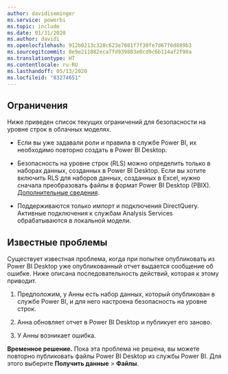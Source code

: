 ```yaml
---
author: davidiseminger
ms.service: powerbi
ms.topic: include
ms.date: 01/31/2020
ms.author: davidi
ms.openlocfilehash: 912b0213c328c623e7881f7f30fe7d67f6d889b3
ms.sourcegitcommit: 0e9e211082eca7fd939803e0cd9c6b114af2f90a
ms.translationtype: HT
ms.contentlocale: ru-RU
ms.lasthandoff: 05/13/2020
ms.locfileid: "83274651"
---
```

## <a name="limitations"></a>Ограничения

Ниже приведен список текущих ограничений для безопасности на уровне строк в облачных моделях.

* Если вы уже задавали роли и правила в службе Power BI, их необходимо повторно создать в Power BI Desktop.

* Безопасность на уровне строк (RLS) можно определить только в наборах данных, созданных в Power BI Desktop. Если вы хотите включить RLS для наборов данных, созданных в Excel, нужно сначала преобразовать файлы в формат Power BI Desktop (PBIX). [Дополнительные сведения](../connect-data/desktop-import-excel-workbooks.md).

* Поддерживаются только импорт и подключения DirectQuery. Активные подключения к службам Analysis Services обрабатываются в локальной модели.

## <a name="known-issues"></a>Известные проблемы

Существует известная проблема, когда при попытке опубликовать из Power BI Desktop уже опубликованный отчет выдается сообщение об ошибке. Ниже описана последовательность действий, которая к этому приводит.

1. Предположим, у Анны есть набор данных, который опубликован в службе Power BI, и для него настроена безопасность на уровне строк.

1. Анна обновляет отчет в Power BI Desktop и публикует его заново.

1. У Анны возникает ошибка.

**Временное решение.** Пока эта проблема не решена, вы можете повторно публиковать файлы Power BI Desktop из службы Power BI. Для этого выберите **Получить данные** > **Файлы**.

